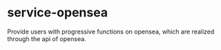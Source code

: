 # service-opensea

Provide users with progressive functions on opensea, which are realized through the api of opensea.
